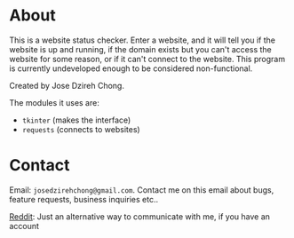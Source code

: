 # About

This is a website status checker. Enter a website, and it will tell you if the website is up and running, if the domain exists but you can't access the website for some reason, or if it can't connect to the website. This program is currently undeveloped enough to be considered non-functional.

Created by Jose Dzireh Chong.

The modules it uses are:

- `tkinter` (makes the interface)
- `requests` (connects to websites)

# Contact

Email: `josedzirehchong@gmail.com`. Contact me on this email about bugs, feature requests, business inquiries etc..

[Reddit](https://www.reddit.com/user/JoseDzirehChong): Just an alternative way to communicate with me, if you have an account
